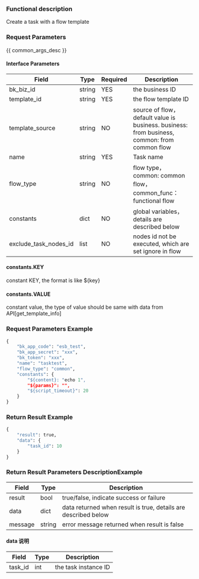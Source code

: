### Functional description

Create a task with a flow template

### Request Parameters

{{ common_args_desc }}

#### Interface Parameters

| Field         |  Type      | Required   |  Description             |
|---------------|------------|--------|------------------|
|   bk_biz_id    |   string     |   YES   |  the business ID |
|   template_id  |   string     |   YES   |  the flow template ID |
|   template_source | string   | NO    | source of flow，default value is business. business: from business, common: from common flow |
|   name         |   string     |   YES   |  Task name |
|   flow_type    |   string     |   NO    |  flow type，common: common flow，common_func：functional flow |
|   constants    |   dict       |   NO    |  global variables，details are described below |
|   exclude_task_nodes_id | list |   NO   |  nodes id not be executed, which are set ignore in flow |

#### constants.KEY

constant KEY, the format is like ${key}

#### constants.VALUE

constant value, the type of value should be same with data from API[get_template_info]

### Request Parameters Example

```python
{
    "bk_app_code": "esb_test",
    "bk_app_secret": "xxx",
    "bk_token": "xxx",
    "name": "tasktest",
    "flow_type": "common",
    "constants": {
        "${content}: "echo 1",
        "${params}": "",
        "${script_timeout}": 20
    }
}
```

### Return Result Example

```python
{
    "result": true,
    "data": {
        "task_id": 10
    }
}
```

### Return Result Parameters DescriptionExample

| Field      | Type      | Description      |
|-----------|----------|-----------|
|  result      |    bool    |   true/false, indicate success or failure     |
|  data        |    dict  |   data returned when result is true, details are described below        |
|  message     |    string  |   error message returned when result is false |

####  data 说明

| Field      | Type      | Description      |
|-----------|----------|-----------|
|  task_id      |    int    |   the task instance ID    |
